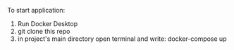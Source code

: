 To start application:
1. Run Docker Desktop
2. git clone this repo
3. in project's main directory open terminal and write: docker-compose up
